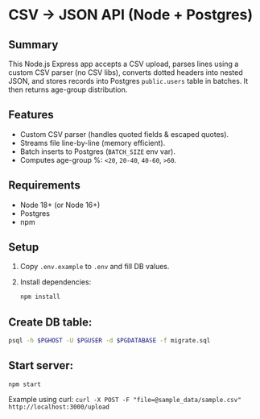 # CSV → JSON API (Node + Postgres)

## Summary
This Node.js Express app accepts a CSV upload, parses lines using a custom CSV parser (no CSV libs), converts dotted headers into nested JSON, and stores records into Postgres `public.users` table in batches. It then returns age-group distribution.

## Features
- Custom CSV parser (handles quoted fields & escaped quotes).  
- Streams file line-by-line (memory efficient).  
- Batch inserts to Postgres (`BATCH_SIZE` env var).  
- Computes age-group %: `<20`, `20-40`, `40-60`, `>60`.  

## Requirements
- Node 18+ (or Node 16+)  
- Postgres  
- npm  

## Setup
1. Copy `.env.example` to `.env` and fill DB values.  
2. Install dependencies:

   ```bash
   npm install
## Create DB table:
```bash
psql -h $PGHOST -U $PGUSER -d $PGDATABASE -f migrate.sql
```

## Start server:
``npm start
``

Example using curl:
``curl -X POST -F "file=@sample_data/sample.csv" http://localhost:3000/upload
``

